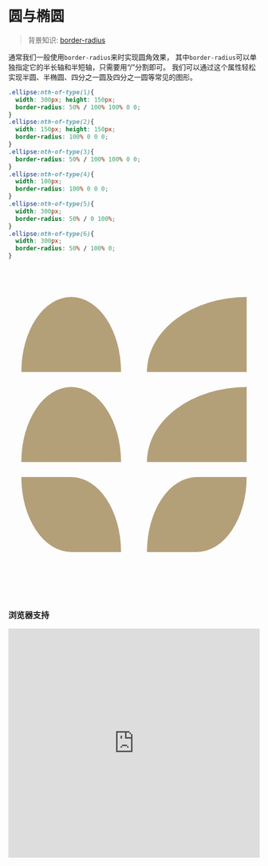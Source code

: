 # 圆与椭圆

> 背景知识: [border-radius](https://developer.mozilla.org/zh-CN/docs/Web/CSS/border-radius)

通常我们一般使用`border-radius`来时实现圆角效果，
其中`border-radius`可以单独指定它的半长轴和半短轴，只需要用“/”分割即可。
我们可以通过这个属性轻松实现半圆、半椭圆、四分之一圆及四分之一圆等常见的图形。

<style>
  #demo {
    width: 100%;
    padding: 60px 0;
    display: flex;
    flex-wrap: wrap;
    justify-content: space-around;
  }
  #demo div{
    width: 200px; 
    height: 150px;
    background: #b4a078;
    margin-bottom: 30px;
  }
  .ellipse:nth-of-type(1){
    width: 300px; 
    height: 150px; 
    border-radius: 50% / 100% 100% 0 0;
  }
  .ellipse:nth-of-type(2){
    width: 150px; height: 150px;
    border-radius: 100% 0 0 0;
  }
  .ellipse:nth-of-type(3){
    border-radius: 50% / 100% 100% 0 0;
  }
  .ellipse:nth-of-type(4){
    width: 100px;
    border-radius: 100% 0 0 0;
  }
  .ellipse:nth-of-type(5){
    width: 300px;
    border-radius: 50% / 0 100%;
  }
  .ellipse:nth-of-type(6){
    width: 300px;
    border-radius: 50% / 100% 0;
  }
</style>

```css
.ellipse:nth-of-type(1){
  width: 300px; height: 150px; 
  border-radius: 50% / 100% 100% 0 0;
}
.ellipse:nth-of-type(2){
  width: 150px; height: 150px;
  border-radius: 100% 0 0 0;
}
.ellipse:nth-of-type(3){
  border-radius: 50% / 100% 100% 0 0;
}
.ellipse:nth-of-type(4){
  width: 100px;
  border-radius: 100% 0 0 0;
}
.ellipse:nth-of-type(5){
  width: 300px;
  border-radius: 50% / 0 100%;
}
.ellipse:nth-of-type(6){
  width: 300px;
  border-radius: 50% / 100% 0;
}
```

<div id="demo">
  <div class="ellipse"></div>
  <div class="ellipse"></div>
  <div class="ellipse"></div>
  <div class="ellipse"></div>
  <div class="ellipse"></div>
  <div class="ellipse"></div>
</div>

### 浏览器支持

<iframe src="https://caniuse.bitsofco.de/embed/index.html?feat=border-radius&amp;periods=future_1,current,past_1,past_2,past_3&amp;accessible-colours=false" frameborder="0" width="100%" height="458px"></iframe>